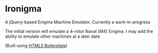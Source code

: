# Ironigma

A jQuery-based Enigma Machine Emulator.
Currently a work-in-progress

The initial version will emulate a 4-rotor Naval (M4) Enigma. I may add the ability to emulate other machines at a later date.

(Built using [HTML5 Boilerplate](https://html5boilerplate.com/))
